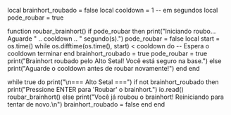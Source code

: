 local brainhort_roubado = false
local cooldown = 1 -- em segundos
local pode_roubar = true

function roubar_brainhort()
    if pode_roubar then
        print("Iniciando roubo... Aguarde " .. cooldown .. " segundo(s).")
        pode_roubar = false
        local start = os.time()
        while os.difftime(os.time(), start) < cooldown do
            -- Espera o cooldown terminar
        end
        brainhort_roubado = true
        pode_roubar = true
        print("Brainhort roubado pelo Alto Setal! Você está seguro na base.")
    else
        print("Aguarde o cooldown antes de roubar novamente!")
    end
end

while true do
    print("\n=== Alto Setal ===")
    if not brainhort_roubado then
        print("Pressione ENTER para 'Roubar' o brainhort.")
        io.read()
        roubar_brainhort()
    else
        print("Você já roubou o brainhort! Reiniciando para tentar de novo.\n")
        brainhort_roubado = false
    end
end
